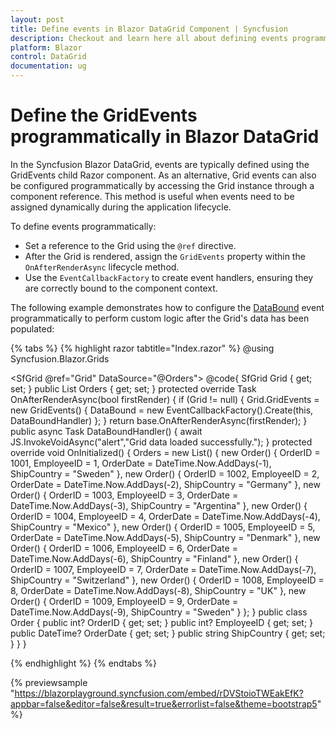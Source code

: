 ```yaml
---
layout: post
title: Define events in Blazor DataGrid Component | Syncfusion
description: Checkout and learn here all about defining events programmatically in the Syncfusion Blazor DataGrid component and more.
platform: Blazor
control: DataGrid
documentation: ug
---
```


# Define the GridEvents programmatically in Blazor DataGrid

In the Syncfusion Blazor DataGrid, events are typically defined using the GridEvents child Razor component. As an alternative, Grid events can also be configured programmatically by accessing the Grid instance through a component reference. This method is useful when events need to be assigned dynamically during the application lifecycle.

To define events programmatically:

* Set a reference to the Grid using the `@ref` directive.
* After the Grid is rendered, assign the `GridEvents` property within the `OnAfterRenderAsync` lifecycle method.
* Use the `EventCallbackFactory` to create event handlers, ensuring they are correctly bound to the component context. 

The following example demonstrates how to configure the [DataBound](https://help.syncfusion.com/cr/blazor/Syncfusion.Blazor.Grids.GridEvents-1.html#Syncfusion_Blazor_Grids_GridEvents_1_DataBound) event programmatically to perform custom logic after the Grid's data has been populated:

{% tabs %}
{% highlight razor tabtitle="Index.razor" %}
@using Syncfusion.Blazor.Grids

<SfGrid @ref="Grid" DataSource="@Orders">
</SfGrid> 
@code{
    SfGrid<Order> Grid { get; set; } 
    public List<Order> Orders { get; set; }
    protected override Task OnAfterRenderAsync(bool firstRender) 
    { 
        if (Grid != null) 
        { 
            Grid.GridEvents = new GridEvents<Order>()
            {
                DataBound = new EventCallbackFactory().Create<object>(this, DataBoundHandler)
            };
        } 
        return base.OnAfterRenderAsync(firstRender); 
    } 
    public async Task DataBoundHandler()
    {
        await JS.InvokeVoidAsync("alert","Grid data loaded successfully.");
    }
    protected override void OnInitialized()
    {
        Orders = new List<Order>()
        {
            new Order() { OrderID = 1001, EmployeeID = 1, OrderDate = DateTime.Now.AddDays(-1), ShipCountry = "Sweden" },
            new Order() { OrderID = 1002, EmployeeID = 2, OrderDate = DateTime.Now.AddDays(-2), ShipCountry = "Germany" },
            new Order() { OrderID = 1003, EmployeeID = 3, OrderDate = DateTime.Now.AddDays(-3), ShipCountry = "Argentina" },
            new Order() { OrderID = 1004, EmployeeID = 4, OrderDate = DateTime.Now.AddDays(-4), ShipCountry = "Mexico" },
            new Order() { OrderID = 1005, EmployeeID = 5, OrderDate = DateTime.Now.AddDays(-5), ShipCountry = "Denmark" },
            new Order() { OrderID = 1006, EmployeeID = 6, OrderDate = DateTime.Now.AddDays(-6), ShipCountry = "Finland" },
            new Order() { OrderID = 1007, EmployeeID = 7, OrderDate = DateTime.Now.AddDays(-7), ShipCountry = "Switzerland" },
            new Order() { OrderID = 1008, EmployeeID = 8, OrderDate = DateTime.Now.AddDays(-8), ShipCountry = "UK" },
            new Order() { OrderID = 1009, EmployeeID = 9, OrderDate = DateTime.Now.AddDays(-9), ShipCountry = "Sweden" }
        };
    }
    public class Order
    {
        public int? OrderID { get; set; }
        public int? EmployeeID { get; set; }
        public DateTime? OrderDate { get; set; }
        public string ShipCountry {  get;  set; }
    }
}

{% endhighlight %}
{% endtabs %}

{% previewsample "https://blazorplayground.syncfusion.com/embed/rDVStoioTWEakEfK?appbar=false&editor=false&result=true&errorlist=false&theme=bootstrap5" %}